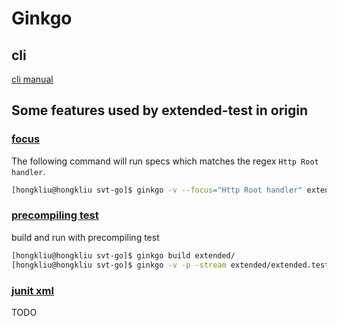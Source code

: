 # Ginkgo

## cli
[cli manual](http://onsi.github.io/ginkgo/#the-ginkgo-cli)

## Some features used by extended-test in origin

### [focus](http://onsi.github.io/ginkgo/#focused-specs)
The following command will run specs which matches the regex <code>Http Root handler</code>.

```sh
[hongkliu@hongkliu svt-go]$ ginkgo -v --focus="Http Root handler" extended/
```

### [precompiling test](http://onsi.github.io/ginkgo/#precompiling-tests)
build and run with precompiling test

```sh
[hongkliu@hongkliu svt-go]$ ginkgo build extended/
[hongkliu@hongkliu svt-go]$ ginkgo -v -p -stream extended/extended.test
```

### [junit xml](http://onsi.github.io/ginkgo/#generating-junit-xml-output)
TODO
